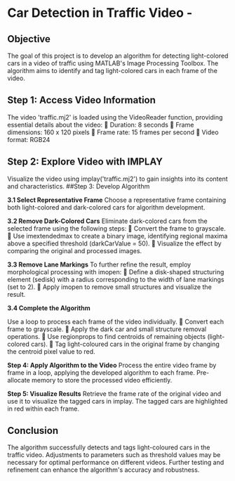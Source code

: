 <h1 id="car-detection-in-traffic-video--">Car Detection in Traffic Video -</h1>
<h2 id="objective">Objective</h2>
<p>The goal of this project is to develop an algorithm for detecting light-colored cars in
a video of traffic using MATLAB&#39;s Image Processing Toolbox. The algorithm aims to
identify and tag light-colored cars in each frame of the video.</p>
<h2 id="step-1-access-video-information">Step 1: Access Video Information</h2>
<p>The video &#39;traffic.mj2&#39; is loaded using the VideoReader function, providing essential
details about the video:  Duration: 8 seconds  Frame dimensions: 160 x 120 pixels  Frame rate: 15 frames per second  Video format: RGB24</p>
<h2 id="step-2-explore-video-with-implay">Step 2: Explore Video with IMPLAY</h2>
<p>Visualize the video using implay(&#39;traffic.mj2&#39;) to gain insights into its content and
characteristics.
##Step 3: Develop Algorithm</p>
<p><strong>3.1 Select Representative Frame</strong>
Choose a representative frame containing both light-colored and dark-colored cars
for algorithm development.</p>
<p><strong>3.2 Remove Dark-Colored Cars</strong>
Eliminate dark-colored cars from the selected frame using the following steps:  Convert the frame to grayscale.  Use imextendedmax to create a binary image, identifying regional maxima above
a specified threshold (darkCarValue = 50).  Visualize the effect by comparing the original and processed images.</p>
<p><strong>3.3 Remove Lane Markings</strong>
To further refine the result, employ morphological processing with imopen:  Define a disk-shaped structuring element (sedisk) with a radius corresponding
to the width of lane markings (set to 2).  Apply imopen to remove small structures and visualize the result.</p>
<p><strong>3.4 Complete the Algorithm</strong> </p>
<p>Use a loop to process each frame of the video individually.  Convert each frame to grayscale.  Apply the dark car and small structure removal operations.  Use regionprops to find centroids of remaining objects (light-colored cars).  Tag light-coloured cars in the original frame by changing the centroid pixel
value to red.</p>
<p><strong>Step 4: Apply Algorithm to the Video</strong>
Process the entire video frame by frame in a loop, applying the developed algorithm
to each frame. Pre-allocate memory to store the processed video efficiently.</p>
<p><strong>Step 5: Visualize Results</strong>
Retrieve the frame rate of the original video and use it to visualize the tagged cars in
implay. The tagged cars are highlighted in red within each frame. </p>
<h2 id="conclusion">Conclusion</h2>
<p>The algorithm successfully detects and tags light-coloured cars in the traffic video. Adjustments to parameters such as threshold values may be necessary for optimal performance on different videos.
  Further testing and refinement can enhance the algorithm&#39;s accuracy and robustness. </p>
